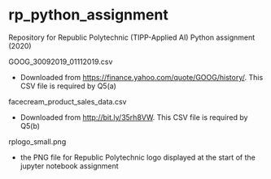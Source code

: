 # rp_python_assignment
Repository for Republic Polytechnic (TIPP-Applied AI) Python assignment (2020) 

GOOG_30092019_01112019.csv
- Downloaded from https://finance.yahoo.com/quote/GOOG/history/. This CSV file is required by Q5(a)

facecream_product_sales_data.csv
- Downloaded from http://bit.ly/35rh8VW.  This CSV file is required by Q5(b)

rplogo_small.png
- the PNG file for Republic Polytechnic logo displayed at the start of the jupyter notebook assignment

